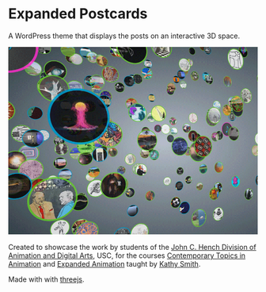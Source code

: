 # Expanded Postcards
A WordPress theme that displays the posts on an interactive 3D space.  
  
<a href="http://juancgonzalez.com/expanded/"><img src="https://raw.githubusercontent.com/1cgonza/expanded-postcards/master/screenshot.png"></a>
  
Created to showcase the work by students of the <a href="http://anim.usc.edu" target="_blank">John C. Hench Division of Animation and Digital Arts</a>, USC, for the courses <a href="http://anim.usc.edu/classes/ctan-524-contemporary-topics-in-animation/" target="_blank">Contemporary Topics in Animation</a> and <a href="http://anim.usc.edu/classes/ctan-579-expanded-animation/" target="_blank">Expanded Animation</a> taught by <a title="Kathy Smith" href="http://kathymoods.org/" target="_blank">Kathy Smith</a>.  
  
Made with with <a href="http://threejs.org/" target="_blank">threejs</a>.
